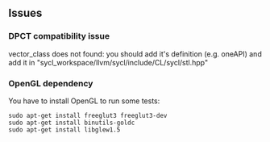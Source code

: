 ## Issues
### DPCT compatibility issue 
vector_class does not found: you should add it's definition (e.g. oneAPI) and add it in "sycl_workspace/llvm/sycl/include/CL/sycl/stl.hpp"

### OpenGL dependency
You have to install OpenGL to run some tests:

```
sudo apt-get install freeglut3 freeglut3-dev
sudo apt-get install binutils-goldc
sudo apt-get install libglew1.5
``` 

